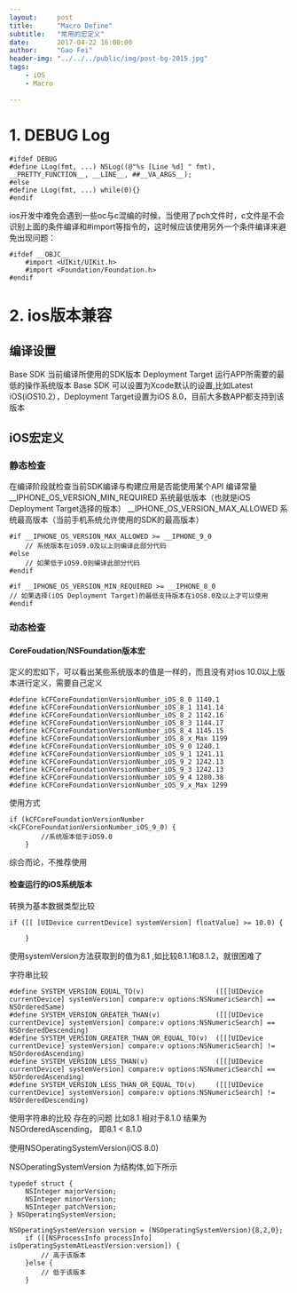 ```yaml
---
layout:     post
title:      "Macro Define"
subtitle:   "常用的宏定义"
date:       2017-04-22 16:00:00
author:     "Gao Fei"
header-img: "../../../public/img/post-bg-2015.jpg"
tags:
    - iOS
    - Macro

---
```


# 1. DEBUG Log


```
#ifdef DEBUG
#define LLog(fmt, ...) NSLog((@"%s [Line %d] " fmt), __PRETTY_FUNCTION__, __LINE__, ##__VA_ARGS__);
#else
#define LLog(fmt, ...) while(0){}
#endif
```

ios开发中难免会遇到一些oc与c混编的时候，当使用了pch文件时，c文件是不会识别上面的条件编译和#import等指令的，这时候应该使用另外一个条件编译来避免出现问题：

```
#ifdef __OBJC__
    #import <UIKit/UIKit.h>
    #import <Foundation/Foundation.h>
#endif
```

# 2. ios版本兼容
## 编译设置

 Base SDK 当前编译所使用的SDK版本
 Deployment Target 运行APP所需要的最低的操作系统版本
 Base SDK 可以设置为Xcode默认的设置,比如Latest iOS(iOS10.2），Deployment Target设置为iOS 8.0，目前大多数APP都支持到该版本
## iOS宏定义
### 静态检查

在编译阶段就检查当前SDK编译与构建应用是否能使用某个API
编译常量
__IPHONE_OS_VERSION_MIN_REQUIRED 系统最低版本（也就是iOS Deployment Target选择的版本）
__IPHONE_OS_VERSION_MAX_ALLOWED 系统最高版本（当前手机系统允许使用的SDK的最高版本）


```
#if __IPHONE_OS_VERSION_MAX_ALLOWED >= __IPHONE_9_0
    // 系统版本在iOS9.0及以上则编译此部分代码
#else
    // 如果低于iOS9.0则编译此部分代码
#endif
```

```
#if __IPHONE_OS_VERSION_MIN_REQUIRED >= __IPHONE_8_0
// 如果选择(iOS Deployment Target)的最低支持版本在iOS8.0及以上才可以使用
#endif
```
### 动态检查

#### CoreFoudation/NSFoundation版本宏

定义的宏如下，可以看出某些系统版本的值是一样的，而且没有对ios 10.0以上版本进行定义，需要自己定义

```
#define kCFCoreFoundationVersionNumber_iOS_8_0 1140.1
#define kCFCoreFoundationVersionNumber_iOS_8_1 1141.14
#define kCFCoreFoundationVersionNumber_iOS_8_2 1142.16
#define kCFCoreFoundationVersionNumber_iOS_8_3 1144.17
#define kCFCoreFoundationVersionNumber_iOS_8_4 1145.15
#define kCFCoreFoundationVersionNumber_iOS_8_x_Max 1199
#define kCFCoreFoundationVersionNumber_iOS_9_0 1240.1
#define kCFCoreFoundationVersionNumber_iOS_9_1 1241.11
#define kCFCoreFoundationVersionNumber_iOS_9_2 1242.13
#define kCFCoreFoundationVersionNumber_iOS_9_3 1242.13
#define kCFCoreFoundationVersionNumber_iOS_9_4 1280.38
#define kCFCoreFoundationVersionNumber_iOS_9_x_Max 1299
```
使用方式
```
if (kCFCoreFoundationVersionNumber <kCFCoreFoundationVersionNumber_iOS_9_0) {
        //系统版本低于iOS9.0
    }
```
综合而论，不推荐使用

#### 检查运行的iOS系统版本

转换为基本数据类型比较

```
if ([[ [UIDevice currentDevice] systemVersion] floatValue] >= 10.0) {
        
    }
```
使用systemVersion方法获取到的值为8.1 ,如比较8.1.1和8.1.2，就很困难了

字符串比较

```
#define SYSTEM_VERSION_EQUAL_TO(v)                  ([[[UIDevice currentDevice] systemVersion] compare:v options:NSNumericSearch] == NSOrderedSame)
#define SYSTEM_VERSION_GREATER_THAN(v)              ([[[UIDevice currentDevice] systemVersion] compare:v options:NSNumericSearch] == NSOrderedDescending)
#define SYSTEM_VERSION_GREATER_THAN_OR_EQUAL_TO(v)  ([[[UIDevice currentDevice] systemVersion] compare:v options:NSNumericSearch] != NSOrderedAscending)
#define SYSTEM_VERSION_LESS_THAN(v)                 ([[[UIDevice currentDevice] systemVersion] compare:v options:NSNumericSearch] == NSOrderedAscending)
#define SYSTEM_VERSION_LESS_THAN_OR_EQUAL_TO(v)     ([[[UIDevice currentDevice] systemVersion] compare:v options:NSNumericSearch] != NSOrderedDescending)
```
使用字符串的比较
存在的问题 比如8.1 相对于8.1.0 结果为NSOrderedAscending， 即8.1 < 8.1.0

使用NSOperatingSystemVersion(iOS 8.0)

NSOperatingSystemVersion 为结构体,如下所示
```
typedef struct {
    NSInteger majorVersion;
    NSInteger minorVersion;
    NSInteger patchVersion;
} NSOperatingSystemVersion;
```

```
NSOperatingSystemVersion version = (NSOperatingSystemVersion){8,2,0};
    if ([[NSProcessInfo processInfo] isOperatingSystemAtLeastVersion:version]) {
        // 高于该版本
    }else {
        // 低于该版本
    }
```






